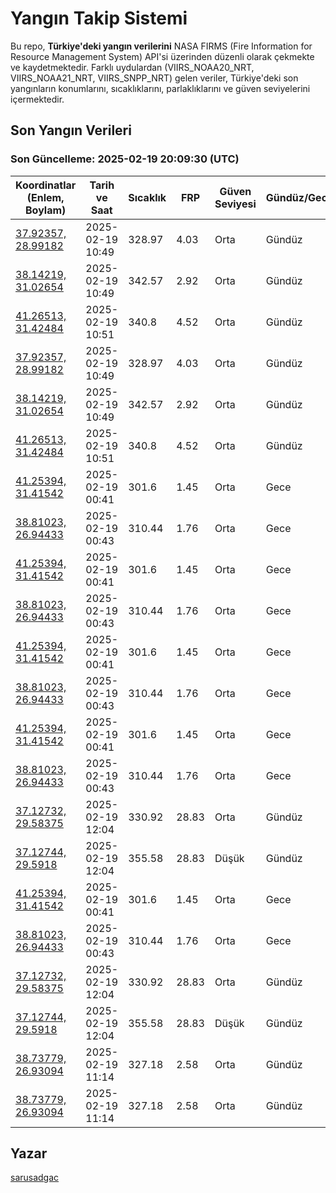 # Yangın Takip Sistemi

Bu repo, **Türkiye'deki yangın verilerini** NASA FIRMS (Fire Information for Resource Management System) API'si üzerinden düzenli olarak çekmekte ve kaydetmektedir. Farklı uydulardan (VIIRS_NOAA20_NRT, VIIRS_NOAA21_NRT, VIIRS_SNPP_NRT) gelen veriler, Türkiye'deki son yangınların konumlarını, sıcaklıklarını, parlaklıklarını ve güven seviyelerini içermektedir.

## Son Yangın Verileri
### Son Güncelleme: 2025-02-19 20:09:30 (UTC)

| Koordinatlar (Enlem, Boylam) | Tarih ve Saat | Sıcaklık | FRP | Güven Seviyesi | Gündüz/Gece |
|-----------------------------|----------------|----------|-----|----------------|-------------|
| [37.92357, 28.99182](https://www.google.com/maps?q=37.92357,28.99182) | 2025-02-19 10:49 | 328.97 | 4.03 | Orta | Gündüz |
| [38.14219, 31.02654](https://www.google.com/maps?q=38.14219,31.02654) | 2025-02-19 10:49 | 342.57 | 2.92 | Orta | Gündüz |
| [41.26513, 31.42484](https://www.google.com/maps?q=41.26513,31.42484) | 2025-02-19 10:51 | 340.8 | 4.52 | Orta | Gündüz |
| [37.92357, 28.99182](https://www.google.com/maps?q=37.92357,28.99182) | 2025-02-19 10:49 | 328.97 | 4.03 | Orta | Gündüz |
| [38.14219, 31.02654](https://www.google.com/maps?q=38.14219,31.02654) | 2025-02-19 10:49 | 342.57 | 2.92 | Orta | Gündüz |
| [41.26513, 31.42484](https://www.google.com/maps?q=41.26513,31.42484) | 2025-02-19 10:51 | 340.8 | 4.52 | Orta | Gündüz |
| [41.25394, 31.41542](https://www.google.com/maps?q=41.25394,31.41542) | 2025-02-19 00:41 | 301.6 | 1.45 | Orta | Gece |
| [38.81023, 26.94433](https://www.google.com/maps?q=38.81023,26.94433) | 2025-02-19 00:43 | 310.44 | 1.76 | Orta | Gece |
| [41.25394, 31.41542](https://www.google.com/maps?q=41.25394,31.41542) | 2025-02-19 00:41 | 301.6 | 1.45 | Orta | Gece |
| [38.81023, 26.94433](https://www.google.com/maps?q=38.81023,26.94433) | 2025-02-19 00:43 | 310.44 | 1.76 | Orta | Gece |
| [41.25394, 31.41542](https://www.google.com/maps?q=41.25394,31.41542) | 2025-02-19 00:41 | 301.6 | 1.45 | Orta | Gece |
| [38.81023, 26.94433](https://www.google.com/maps?q=38.81023,26.94433) | 2025-02-19 00:43 | 310.44 | 1.76 | Orta | Gece |
| [41.25394, 31.41542](https://www.google.com/maps?q=41.25394,31.41542) | 2025-02-19 00:41 | 301.6 | 1.45 | Orta | Gece |
| [38.81023, 26.94433](https://www.google.com/maps?q=38.81023,26.94433) | 2025-02-19 00:43 | 310.44 | 1.76 | Orta | Gece |
| [37.12732, 29.58375](https://www.google.com/maps?q=37.12732,29.58375) | 2025-02-19 12:04 | 330.92 | 28.83 | Orta | Gündüz |
| [37.12744, 29.5918](https://www.google.com/maps?q=37.12744,29.5918) | 2025-02-19 12:04 | 355.58 | 28.83 | Düşük | Gündüz |
| [41.25394, 31.41542](https://www.google.com/maps?q=41.25394,31.41542) | 2025-02-19 00:41 | 301.6 | 1.45 | Orta | Gece |
| [38.81023, 26.94433](https://www.google.com/maps?q=38.81023,26.94433) | 2025-02-19 00:43 | 310.44 | 1.76 | Orta | Gece |
| [37.12732, 29.58375](https://www.google.com/maps?q=37.12732,29.58375) | 2025-02-19 12:04 | 330.92 | 28.83 | Orta | Gündüz |
| [37.12744, 29.5918](https://www.google.com/maps?q=37.12744,29.5918) | 2025-02-19 12:04 | 355.58 | 28.83 | Düşük | Gündüz |
| [38.73779, 26.93094](https://www.google.com/maps?q=38.73779,26.93094) | 2025-02-19 11:14 | 327.18 | 2.58 | Orta | Gündüz |
| [38.73779, 26.93094](https://www.google.com/maps?q=38.73779,26.93094) | 2025-02-19 11:14 | 327.18 | 2.58 | Orta | Gündüz |

## Yazar

[sarusadgac](https://x.com/sarusadgac)
